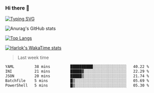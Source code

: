 ### Hi there 👋

<!--
**wray-le/wray-lee* is a ✨ _special_ ✨ repository because its `README.md` (this file) appears on your GitHub profile.

Here are some ideas to get you started:

- 🔭 I’m currently working on ...
- 🌱 I’m currently learning ...
- 👯 I’m looking to collaborate on ...
- 🤔 I’m looking for help with ...
- 💬 Ask me about ...
- 📫 How to reach me: ...
- 😄 Pronouns: ...
- ⚡ Fun fact: ...
-->
[![Typing SVG](https://readme-typing-svg.herokuapp.com?color=91BEF0&vCenter=true&lines=This+is+Wray's+profile;A+noob+developer)](https://git.io/typing-svg)


![Anurag's GitHub stats](https://github-readme-stats.vercel.app/api?username=wray-lee&show_icons=true&theme=tokyonight)


[![Top Langs](https://github-readme-stats.vercel.app/api/top-langs/?username=wray-lee&exclude_repo=wray-lee.github.io,wray-lee&layout=donut)](https://github.com/anuraghazra/github-readme-stats)


[![Harlok's WakaTime stats](https://github-readme-stats.vercel.app/api/wakatime?username=wray)](https://github.com/anuraghazra/github-readme-stats)

> Last week time

<!--START_SECTION:waka-->

```txt
YAML         38 mins         ██████████░░░░░░░░░░░░░░░   40.22 %
INI          21 mins         █████▓░░░░░░░░░░░░░░░░░░░   22.29 %
JSON         20 mins         █████▒░░░░░░░░░░░░░░░░░░░   21.74 %
Batchfile    5 mins          █▒░░░░░░░░░░░░░░░░░░░░░░░   05.69 %
PowerShell   5 mins          █▒░░░░░░░░░░░░░░░░░░░░░░░   05.30 %
```

<!--END_SECTION:waka-->
